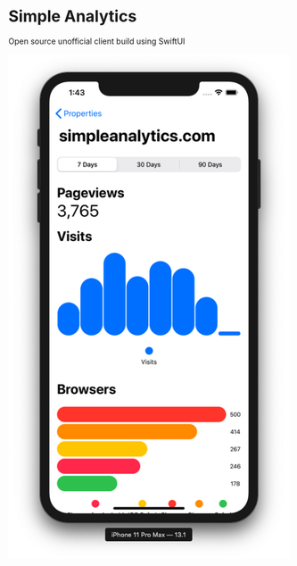 # Simple Analytics
Open source unofficial client build using SwiftUI

![Screenshot](https://github.com/arjunkomath/simpleanalytics-app/blob/master/assets/screenshot_1.png?raw=true)
